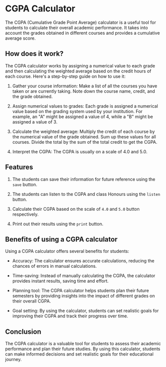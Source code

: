 # CGPA Calculator

The CGPA (Cumulative Grade Point Average) calculator is a useful tool for students to calculate their overall academic performance. It takes into account the grades obtained in different courses and provides a cumulative average score.

## How does it work?

The CGPA calculator works by assigning a numerical value to each grade and then calculating the weighted average based on the credit hours of each course. Here's a step-by-step guide on how to use it:

1. Gather your course information: Make a list of all the courses you have taken or are currently taking. Note down the course name, credit, and the grade obtained.

2. Assign numerical values to grades: Each grade is assigned a numerical value based on the grading system used by your institution. For example, an "A" might be assigned a value of 4, while a "B" might be assigned a value of 3.

3. Calculate the weighted average: Multiply the credit of each course by the numerical value of the grade obtained. Sum up these values for all courses. Divide the total by the sum of the total credit to get the CGPA.

4. Interpret the CGPA: The CGPA is usually on a scale of 4.0 and 5.0.

## Features

1. The students can save their information for future reference using the `save` button.

2. The students can listen to the CGPA and class Honours using the `listen` button.

3. Calculate their CGPA based on the scale of `4.0` and `5.0` button respectively.

4. Print out their results using the `print` button.

## Benefits of using a CGPA calculator

Using a CGPA calculator offers several benefits for students:

- Accuracy: The calculator ensures accurate calculations, reducing the chances of errors in manual calculations.

- Time-saving: Instead of manually calculating the CGPA, the calculator provides instant results, saving time and effort.

- Planning tool: The CGPA calculator helps students plan their future semesters by providing insights into the impact of different grades on their overall CGPA.

- Goal setting: By using the calculator, students can set realistic goals for improving their CGPA and track their progress over time.

## Conclusion

The CGPA calculator is a valuable tool for students to assess their academic performance and plan their future studies. By using this calculator, students can make informed decisions and set realistic goals for their educational journey.
